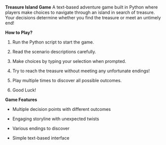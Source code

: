 **Treasure Island Game**
A text-based adventure game built in Python where players make choices to navigate through an island in search of treasure. Your decisions determine whether you find the treasure or meet an untimely end!

**How to Play?**
1. Run the Python script to start the game.

2. Read the scenario descriptions carefully.

3. Make choices by typing your selection when prompted.

4. Try to reach the treasure without meeting any unfortunate endings!

5. Play multiple times to discover all possible outcomes.

6. Good Luck!

**Game Features**
- Multiple decision points with different outcomes

- Engaging storyline with unexpected twists

- Various endings to discover

- Simple text-based interface
